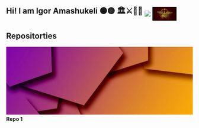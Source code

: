 ## Hi! I am Igor Amashukeli ⚫🟡   🏛️⚔️📜🏺 <img src="https://github.com/IgorAmashukeli/IgorAmashukeli/blob/main/ancap.gif" width="65" height="auto" align="middle"> <img src="https://github.com/IgorAmashukeli/IgorAmashukeli/blob/main/spqr.gif" width="65" height="auto" align="middle">

<!--
**IgorAmashukeli/IgorAmashukeli** is a ✨ _special_ ✨ repository because its `README.md` (this file) appears on your GitHub profile.

Here are some ideas to get you started:

- 🔭 I’m currently working on ...
- 🌱 I’m currently learning ...
- 👯 I’m looking to collaborate on ...
- 🤔 I’m looking for help with ...
- 💬 Ask me about ...
- 📫 How to reach me: ...
- 😄 Pronouns: ...
- ⚡ Fun fact: ...
-->

## Repositorties


[![Repo 1 Banner](https://github.com/IgorAmashukeli/IgorAmashukeli/blob/main/banner.png)](https://github.com/IgorAmashukeli/SQL)
  **Repo 1**
